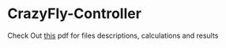 # CrazyFly-Controller

Check Out [this](https://github.com/vishrut75/CrazyFly-Controller/blob/main/RBE502_final_report.pdf) pdf for files descriptions, calculations and results
